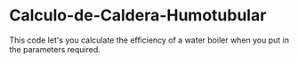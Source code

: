 # Calculo-de-Caldera-Humotubular
This code let's you calculate the efficiency of a water boiler when you put in the parameters required.
